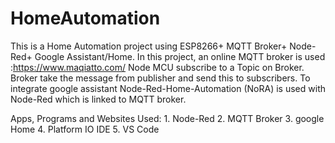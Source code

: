 # HomeAutomation
This is a Home Automation project using ESP8266+ MQTT Broker+ Node-Red+ Google Assistant/Home.
In this project, an online MQTT broker is used :https://www.maqiatto.com/
Node MCU subscribe to a Topic on Broker.
Broker take the message from publisher and send this to subscribers.
To integrate google assistant Node-Red-Home-Automation (NoRA) is used with Node-Red which is linked to MQTT broker.

Apps, Programs and Websites Used:
            1. Node-Red
            2. MQTT Broker
            3. google Home
            4. Platform IO IDE
            5. VS Code
